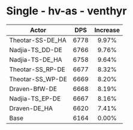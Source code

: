 # Single - hv-as - venthyr
| Actor | DPS | Increase |
|---|:---:|:---:|
|Theotar-SS-DE_HA|6778|9.97%|
|Nadjia-TS_DD-DE|6766|9.76%|
|Nadjia-TS-DE_HA|6758|9.64%|
|Theotar-SS_RP-DE|6677|8.32%|
|Theotar-SS_WP-DE|6669|8.20%|
|Draven-BfW-DE|6668|8.19%|
|Nadjia-TS_EP-DE|6667|8.16%|
|Draven-DE_HA|6620|7.41%|
|Base|6164|0.00%|
